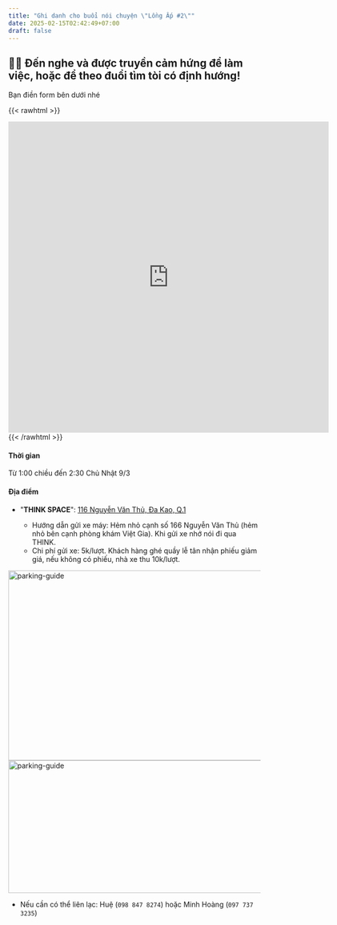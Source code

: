 ```yaml
---
title: "Ghi danh cho buổi nói chuyện \"Lồng Ấp #2\""
date: 2025-02-15T02:42:49+07:00
draft: false
---
```


## 👯‍♀️ Đến nghe và được truyền cảm hứng để làm việc, hoặc để theo đuổi tìm tòi có định hướng!

Bạn điền form bên dưới nhé

{{< rawhtml >}}
<iframe src="https://docs.google.com/forms/d/e/1FAIpQLSeNrxnLfWGvIr9WCxmi4_A4Fqg5eQfjLMxNfVSiTxGaQckuxg/viewform?embedded=true" width="640" height="621" frameborder="0" marginheight="0" marginwidth="0">Loading…</iframe>
{{< /rawhtml >}}

#### Thời gian
Từ 1:00 chiều đến 2:30 Chủ Nhật 9/3

#### Địa điểm

- "**THINK SPACE**": [116 Nguyễn Văn Thủ, Đa Kao, Q.1](https://g.co/kgs/aFrsp53)

  - Hướng dẫn gửi xe máy: Hẻm nhỏ cạnh số 166 Nguyễn Văn Thủ (hẻm nhỏ bên cạnh phòng khám Việt Gia). Khi gửi xe nhớ nói đi qua THINK.
  - Chi phí gửi xe: 5k/lượt. Khách hàng ghé quầy lễ tân nhận phiếu giảm giá, nếu không có phiếu, nhà xe thu 10k/lượt.

<img src="https://firebasestorage.googleapis.com/v0/b/dpgp-techart.appspot.com/o/login-instructions%2Fthinkspace-motorbike-park-1.JPG?alt=media&token=903609ca-34fa-4265-b267-3c0777bc2f6e" alt="parking-guide" width="533" height="379">

<a href="https://firebasestorage.googleapis.com/v0/b/dpgp-techart.appspot.com/o/login-instructions%2Fthinkspace-motorbike-park-2.JPG?alt=media&token=fe3356a2-7244-46eb-9ccb-445d2a22f257" target="_blank" rel="noopener noreferrer">
<img src="https://firebasestorage.googleapis.com/v0/b/dpgp-techart.appspot.com/o/login-instructions%2Fthinkspace-motorbike-park-2.JPG?alt=media&token=fe3356a2-7244-46eb-9ccb-445d2a22f257" alt="parking-guide" width="533" height="265">
</a>

- Nếu cần có thể liên lạc: Huệ (`098 847 8274`) hoặc Minh Hoàng (`097 737 3235`)
